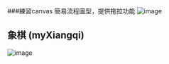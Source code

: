 ###練習canvas
簡易流程圖型，提供拖拉功能
![image](https://user-images.githubusercontent.com/42104700/213417213-a828482e-e47a-4a06-a67a-d8d94ff322a9.png)


## 象棋 (myXiangqi)
![image](https://user-images.githubusercontent.com/42104700/214867334-89e4f66d-3651-4807-b9f0-eab0a35a4626.png)
